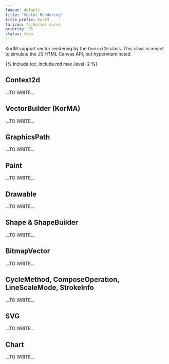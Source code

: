 ```yaml
---
layout: default
title: "Vector Rendering"
title_prefix: KorIM
fa-icon: fa-bezier-curve
priority: 35
status: todo
---
```


KorIM support vector rendering by the `Context2d` class. This class is meant to simulate the JS HTML Canvas API, but hypervitaminated.

{% include toc_include.md max_level=2 %}

## Context2d

...TO WRITE...

## VectorBuilder (KorMA)

...TO WRITE...

## GraphicsPath

...TO WRITE...

## Paint

...TO WRITE...

## Drawable

...TO WRITE...

## Shape & ShapeBuilder

...TO WRITE...

## BitmapVector

...TO WRITE...

## CycleMethod, ComposeOperation, LineScaleMode, StrokeInfo

...TO WRITE...

## SVG

...TO WRITE...

## Chart

...TO WRITE...
